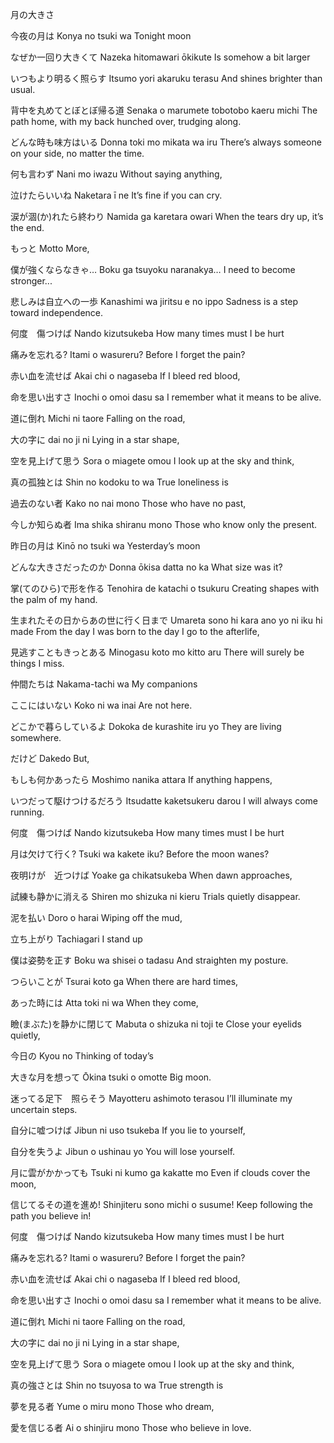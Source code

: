 月の大きさ

今夜の月は
Konya no tsuki wa
Tonight moon

なぜか一回り大きくて
Nazeka hitomawari ōkikute
Is somehow a bit larger

いつもより明るく照らす
Itsumo yori akaruku terasu
And shines brighter than usual.

背中を丸めてとぼとぼ帰る道
Senaka o marumete tobotobo kaeru michi
The path home, with my back hunched over, trudging along.

どんな時も味方はいる
Donna toki mo mikata wa iru
There’s always someone on your side, no matter the time.

何も言わず
Nani mo iwazu
Without saying anything,

泣けたらいいね
Naketara ī ne
It’s fine if you can cry.

涙が涸(か)れたら終わり
Namida ga karetara owari
When the tears dry up, it’s the end.

もっと
Motto
More,

僕が強くならなきゃ…
Boku ga tsuyoku naranakya…
I need to become stronger...

悲しみは自立への一歩
Kanashimi wa jiritsu e no ippo
Sadness is a step toward independence.

何度　傷つけば
Nando kizutsukeba
How many times must I be hurt

痛みを忘れる?
Itami o wasureru?
Before I forget the pain?

赤い血を流せば
Akai chi o nagaseba
If I bleed red blood,

命を思い出すさ
Inochi o omoi dasu sa
I remember what it means to be alive.

道に倒れ
Michi ni taore
Falling on the road,

大の字に
dai no ji ni
Lying in a star shape,

空を見上げて思う
Sora o miagete omou
I look up at the sky and think,

真の孤独とは
Shin no kodoku to wa
True loneliness is

過去のない者
Kako no nai mono
Those who have no past,

今しか知らぬ者
Ima shika shiranu mono
Those who know only the present.

昨日の月は
Kinō no tsuki wa
Yesterday’s moon

どんな大きさだったのか
Donna ōkisa datta no ka
What size was it?

掌(てのひら)で形を作る
Tenohira de katachi o tsukuru
Creating shapes with the palm of my hand.

生まれたその日からあの世に行く日まで
Umareta sono hi kara ano yo ni iku hi made
From the day I was born to the day I go to the afterlife,

見逃すこともきっとある
Minogasu koto mo kitto aru
There will surely be things I miss.

仲間たちは
Nakama-tachi wa
My companions

ここにはいない
Koko ni wa inai
Are not here.

どこかで暮らしているよ
Dokoka de kurashite iru yo
They are living somewhere.

だけど
Dakedo
But,

もしも何かあったら
Moshimo nanika attara
If anything happens,

いつだって駆けつけるだろう
Itsudatte kaketsukeru darou
I will always come running.

何度　傷つけば
Nando kizutsukeba
How many times must I be hurt

月は欠けて行く?
Tsuki wa kakete iku?
Before the moon wanes?

夜明けが　近つけば
Yoake ga chikatsukeba
When dawn approaches,

試練も静かに消える
Shiren mo shizuka ni kieru
Trials quietly disappear.

泥を払い
Doro o harai
Wiping off the mud,

立ち上がり
Tachiagari
I stand up

僕は姿勢を正す
Boku wa shisei o tadasu
And straighten my posture.

つらいことが
Tsurai koto ga
When there are hard times,

あった時には
Atta toki ni wa
When they come,

瞼(まぶた)を静かに閉じて
Mabuta o shizuka ni toji te
Close your eyelids quietly,

今日の
Kyou no
Thinking of today’s

大きな月を想って
Ōkina tsuki o omotte
Big moon.

迷ってる足下　照らそう
Mayotteru ashimoto terasou
I’ll illuminate my uncertain steps.

自分に嘘つけば
Jibun ni uso tsukeba
If you lie to yourself,

自分を失うよ
Jibun o ushinau yo
You will lose yourself.

月に雲がかかっても
Tsuki ni kumo ga kakatte mo
Even if clouds cover the moon,

信じてるその道を進め!
Shinjiteru sono michi o susume!
Keep following the path you believe in!

何度　傷つけば
Nando kizutsukeba
How many times must I be hurt

痛みを忘れる?
Itami o wasureru?
Before I forget the pain?

赤い血を流せば
Akai chi o nagaseba
If I bleed red blood,

命を思い出すさ
Inochi o omoi dasu sa
I remember what it means to be alive.

道に倒れ
Michi ni taore
Falling on the road,

大の字に
dai no ji ni
Lying in a star shape,

空を見上げて思う
Sora o miagete omou
I look up at the sky and think,

真の強さとは
Shin no tsuyosa to wa
True strength is

夢を見る者
Yume o miru mono
Those who dream,

愛を信じる者
Ai o shinjiru mono
Those who believe in love.